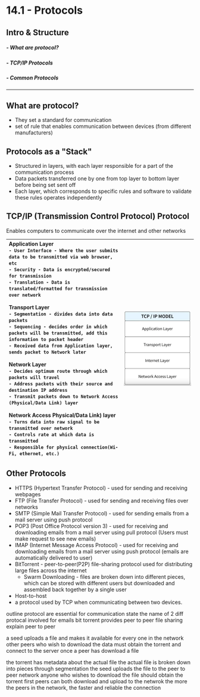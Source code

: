 # 14.1 - Protocols
## Intro & Structure
#####    - What are protocol?
#####    - TCP/IP Protocols
#####    - Common Protocols

---
## What are protocol?
- They set a standard for communication
 - set of rule that enables communication between devices (from different manufacturers)

## Protocols as a "Stack"
- Structured in layers, with each layer responsible for a part of the communication process
- Data packets transferred one by one from top layer to bottom layer before being set sent off
- Each layer, which corresponds to specific rules and software to validate these rules operates independently 

## TCP/IP (Transmission Control Protocol) Protocol
Enables computers to communicate over the internet and other networks

| **Application Layer**<br>	`- User Interface - Where the user submits data to be transmitted via web browser, etc`<br>	`- Security - Data is encrypted/secured for transmission`<br>	`- Translation - Data is translated/formatted for transmission over network`  <br><br>**Transport Layer**<br>	`- Segmentation - divides data into data packets`<br>	`- Sequencing - decides order in which packets will be transmitted, add this information to packet header`<br>	`- Received data from Application layer, sends packet to Network later`<br><br>**Network Layer**<br>	`- Decides optimum route through which packets will travel`<br>	`- Address packets with their source and destination IP address`<br>	`- Transmit packets down to Network Access (Physical/Data Link) layer`<br><br>**Network Access Physical/Data Link) layer**<br>	`- Turns data into raw signal to be transmitted over network`<br>	`- Controls rate at which data is transmitted`<br>	`- Responsible for physical connection(Wi-Fi, ethernet, etc.)` | ![](../Assets/Pasted%20image%2020250818192350.png) |
| :---------------------------------------------------------------------------------------------------------------------------------------------------------------------------------------------------------------------------------------------------------------------------------------------------------------------------------------------------------------------------------------------------------------------------------------------------------------------------------------------------------------------------------------------------------------------------------------------------------------------------------------------------------------------------------------------------------------------------------------------------------------------------------------------------------------------------------------------------------------------------------------------------------------------------------------------------------------------------------------------------------------------------------- | -------------------------------------------------- |

## Other Protocols
- HTTPS (Hypertext Transfer Protocol) - used for sending and receiving webpages
- FTP (File Transfer Protocol) - used for sending and receiving files over networks
- SMTP (Simple Mail Transfer Protocol) - used for sending emails from a mail server using push protocol
- POP3 (Post Office Protocol version 3) - used for receiving and downloading emails from a mail server using pull protocol (Users must make request to see new emails)
- IMAP (Internet Message Access Protocol) - used for receiving and downloading emails from a mail server using push protocol (emails are automatically delivered to user)
- BitTorrent - peer-to-peer(P2P) file-sharing protocol used for distributing large files across the internet
	- Swarm Downloading - files are broken down into different pieces, which can be stored with different users but downloaded and assembled back together by a single user
- Host-to-host                       
-  a protocol used by TCP when communicating between two devices. 



outline protocol are essential for communication
state the name of 2 diff protocal involved for emails
bit torrent provides peer to peer file sharing
explain peer to peer

a seed uploads a file and makes it available for every one in the network
other peers who wish to download the data must obtain the torrent and connect to the server
once a peer has download a file


the torrent has metadata about the actual file
the actual file is broken down into pieces through segmentation
the seed uploads the file to the peer to peer network
anyone who wishes to download the file should obtain the torrent first
peers can both download and  upload to the netwrok 
the more the peers in the network, the faster and reliable the connection